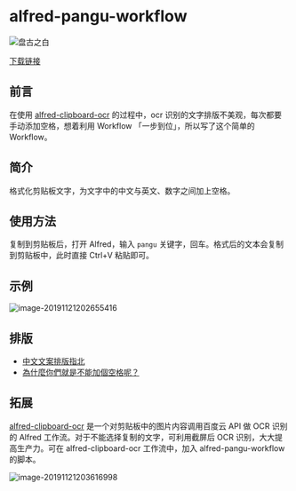 # alfred-pangu-workflow

![盘古之白](https://tva1.sinaimg.cn/large/006y8mN6ly1g95xl43qg2j303l03lq2v.jpg)

[下载链接](https://github.com/DeppWang/alfred-pangu-workflow/releases/download/v1.0/pangu.alfredworkflow)

## 前言

在使用 [alfred-clipboard-ocr](https://github.com/oott123/alfred-clipboard-ocr) 的过程中，ocr 识别的文字排版不美观，每次都要手动添加空格，想着利用 Workflow 「一步到位」，所以写了这个简单的 Workflow。

## 简介

格式化剪贴板文字，为文字中的中文与英文、数字之间加上空格。

## 使用方法

复制到剪贴板后，打开 Alfred，输入 `pangu` 关键字，回车。格式后的文本会复制到剪贴板中，此时直接 Ctrl+V 粘贴即可。

## 示例

![image-20191121202655416](https://tva1.sinaimg.cn/large/006y8mN6ly1g95xmme437j30zy09stc3.jpg)

## 排版

- [中文文案排版指北](https://github.com/sparanoid/chinese-copywriting-guidelines)
- [為什麼你們就是不能加個空格呢？](https://github.com/vinta/pangu.js)

## 拓展

[alfred-clipboard-ocr](https://github.com/oott123/alfred-clipboard-ocr) 是一个对剪贴板中的图片内容调用百度云 API 做 OCR 识别的 Alfred 工作流。对于不能选择复制的文字，可利用截屏后 OCR 识别，大大提高生产力。可在 alfred-clipboard-ocr 工作流中，加入 alfred-pangu-workflow 的脚本。

![image-20191121203616998](https://tva1.sinaimg.cn/large/006y8mN6ly1g95xwd8pbsj313608y77v.jpg)